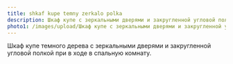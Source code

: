 ```yaml
---
title: shkaf kupe temny zerkalo polka
description: Шкаф купе с зеркальными дверями и закругленной угловой полкой
photo1: /images/upload/Шкаф купе с зеркальными дверями и закругленной угловой полкой.jpg
---
```

Шкаф купе темного дерева с зеркальными дверями и закругленной угловой полкой при в ходе в спальную комнату.
